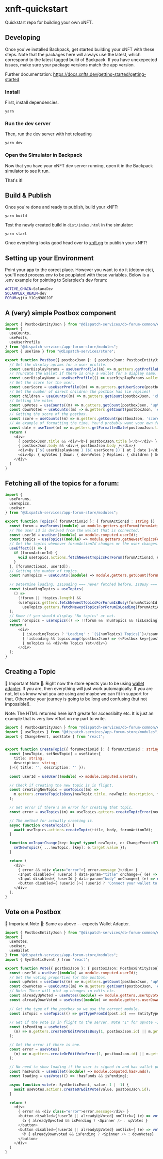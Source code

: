 # xnft-quickstart

Quickstart repo for building your own xNFT.

## Developing

Once you've installed Backpack, get started building your xNFT with these steps. Note that the packages here will always use the latest, which correspond to the latest tagged build of Backpack. If you have unexepected issues, make sure your package versions match the app version.

Further documentation: https://docs.xnfts.dev/getting-started/getting-started

### Install

First, install dependencies.

```
yarn
```

### Run the dev server

Then, run the dev server with hot reloading

```
yarn dev
```

### Open the Simulator in Backpack

Now that you have your xNFT dev server running, open it in the Backpack simulator to see it run.

That's it!


## Build & Publish

Once you're done and ready to publish, build your xNFT:

```
yarn build
```

Test the newly created build in `dist/index.html` in the simulator:

```
yarn start
```

Once everything looks good head over to [xnft.gg](https://www.xnft.gg) to publish your xNFT!

## Setting up your Environment

Point your app to the corect place. However you want to do it (dotenv etc), you'll need process.env to be pouplated with these variables. Below is a .env example for pointing to Solarplex's dev forum:

```bash
ACTIVE_CHAIN=SolanaDev
SOLARPLEX_REALM=dev
FORUM=yjtu_Y1CgN98OJOF
```

## A (very) simple Postbox component

```Typescript
import { PostboxEntityJson } from "@dispatch-services/db-forum-common/entities";
import { 
  useCounts,
  usePosts,
  useUserProfile
} from "@dispatch-services/app-forum-store/modules";
import { useTime } from "@dispatch-services/store";

export function Postbox({ postboxJson }: { postboxJson: PostboxEntityJson}): JSX.Element  {
  // Get the display aprams for a user profile.
  const userDisplayParams = useUserProfile((m) => m.getters.getProfileDisplayParams(postboxJson));
  // Truncate the wallet if there is only a wallet for a display name.
  const userDisplayName = useUserProfile(() => userDisplayParams.wallet === userDisplayParams.displayName ? userDisplayParams.displayWallet : userDisplayParams.displayName);
  // Get the score for the user.
  const userScore = useUserProfile((m) => m.getters.getUserScore(postboxJson.creatorId));
  // Get the number of direct children the postbox has (ie replies)
  const children = useCounts((m) => m.getters.getCount(postboxJson, 'children'));
  // Getting the votes
  const upVotes = useCounts((m) => m.getters.getCount(postboxJson, 'upVotes'));
  const downVotes = useCounts((m) => m.getters.getCount(postboxJson, 'downVotes'));
  // Getting the score of the postbox.
  const score = useCounts((m) => m.getters.getCount(postboxJson, 'score'));
  // An example of formatting the time. You'd probably want your own formatter.
  const date = useTime((m) => m.getters.getFormattedDate(postboxJson.time));
  return (
    <div>
      { postboxJson.title && <div><b>{ postboxJson.title }</b></div> }
      { postboxJson.body && <div>{ postboxJson.body }</div>}
      <div>By {`${ userDisplayName } (${ userScore })`} at { date }</div>
      <div>Up: { upVotes } Down: { downVotes } Replies: { children } Score: { score } actionId: { postboxJson.actionId }</div>
    </div>
  )
}
```

## Fetching all of the topics for a forum:

```Typescript
import { 
  useForums,
  useTopics,
  useUser
} from "@dispatch-services/app-forum-store/modules";

export function Topics({ forumActionId }: { forumActionId : string }) : JSX.Element  {
  const forum = useForums((module) => module.getters.getForum(forumActionId));
  // The user id is derived from the wallet that is connected.
  const userId = useUser((module) => module.computed.userId);
  const topics = useTopics((module) => module.getters.getNewestTopicsForForum(forumActionId));
  // Get the topics whenever forumActionId changes or the user changes.
  useEffect(() => {
    if (forumActionId) {
      void useTopics.actions.fetchNewestTopicsForForum(forumActionId, userId);
    }
  }, [forumActionId, userId]);
  // Getting the number of topics.
  const numTopics = useCounts((module) => module.getters.getCount(forum, 'children') || topics.length);
  
  // Determine loading. IsLoading === never fetched before, IsBusy === fetching.
  const isLoadingTopics = useTopics(
    () =>
      (!forum || !topics.length) &&
      (useTopics.getters.fetchNewestTopicsForForumIsBusy(forumActionId, userId) ||
        useTopics.getters.fetchNewestTopicsForForumIsLoading(forumActionId, userId))
  );
  // Know if you should display "No topics" or not.
  const noTopics = useTopics(() => !!forum && !numTopics && !isLoading);
  return (
      <div>
        { isLoadingTopics ? 'Loading' : `(${numTopics} Topics)`}</span></div>
        { !isLoading && topics.map((postboxJson) => (<Postbox key={postboxJson.id} postboxJson={ postboxJson }></Postbox>))}
        { noTopics && <div>No Topics Yet</div>}
      </div>
  );
}
```

## Creating a Topic
🚨 Important Note 🚨: Right now the store epects you to be using [wallet adapter](https://github.com/solana-labs/wallet-adapter). If you are, then everything will just work automagically. If you are not, let us know what you are using and maybe we can fit in support for that. Otherwise your journey is going to be long and confusing (but not impossible!).

Note: The HTML returned here isn't greate for accessibilty etc. It is just an example that is very low effort on my part to write.
```Typescript
import { PostboxEntityJson } from "@dispatch-services/db-forum-common/entities";
import { useTopics } from "@dispatch-services/app-forum-store/modules";
import { ChangeEvent, useState } from 'react';


export function CreateTopic({ forumActionId }: { forumActionId : string }) : JSX.Element  {
  const [newTopic, setNewTopic] = useState<{
    title: string;
    description: string;
  }>({ title: '', description: '' });
  
  const userId = useUser((module) => module.computed.userId);

  // Check if creating the new topic is in flight.
  const creatingNewTopic = useTopics((m) =>
    m.getters.createTopicIsBusy(newTopic.title, newTopic.description, forumActionId)
  );

  // Get error if there's an error for creating that topic.
  const error = useTopics((m) => useTopics.getters.createTopicError(newTopic.title, newTopic.description, forumId));

  // The method for actually creating it.
  async function createTopic() {
    await useTopics.actions.createTopic(title, body, forumActionId);
  }

  function onInputChange(key: keyof typeof newTopic, e: ChangeEvent<HTMLInputElement>) {
    setNewTopic({ ...newTopic, [key]: e.target.value });
  }

  return (
    <div>
      { error && <div class="error">{ error.message }</div> }
      <Input disabled={ !userId } data-param="title" onChange={ (e) => onInputChange('title', e) } />
      <Input disabled={ !userId } data-param="body" onChange={ (e) => onInputChange('body', e) } />
      <button disabled={ !userId }>{ !userId ? 'Connect your wallet to post' : 'Post' }</button>
    </div>
  );
}
```

## Vote on a Postbox
🚨 Important Note 🚨: Same as above -- expects Wallet Adapter.

```Typescript
import { PostboxEntityJson } from "@dispatch-services/db-forum-common/entities";
import { 
  useVotes,
  useUser,
  useWallet 
} from "@dispatch-services/app-forum-store/modules";
import { SyntheticEvent } fron 'react';

export function Vote({ postboxJson }: { postboxJson: PostboxEntityJson}): JSX.Element  {
  const userId = useUser((module) => module.computed.userId);
  // Get the voting properties for the postbox.
  const upVotes = useCounts((m) => m.getters.getCount(postboxJson, 'upVotes'));
  const downVotes = useCounts((m) => m.getters.getCount(postboxJson, 'downVotes'));
  // Note: These will pick up changes in edits etc.
  const alreadyUpVoted = useVotes((module) => module.getters.userUpvoted(postboxJson.id));
  const alreadyDownVoted = useVotes((module) => module.getters.userDownvoted(postboxJson.id));
  
  // Get the type of the postbox so we use the correct module.
  const isTopic = useTopics(() => getTypeFromId(post.id) === EntityType.Topic);
  
  // Get if the vote is in flight to the server. Note "1" for upvote -1 for downvote.
  const isPending = useVotes(
    (m) => m.getters.createOrEditVoteIsBusy(1, postboxJson.id) || m.getters.createOrEditVoteIsBusy(-1, postboxJson.id)
  );

  // Get the error if there is one.
  const error = useVotes(
    (m) => m.getters.createOrEditVoteError(1, postboxJson.id) || m.getters.createOrEditVoteError(-1, postboxJson.id)
  );

  // No need to show loading if the user is signed in and has wallet popups turned off.
  const hasFunds = useWallet((module) => module.computed.hasFunds);
  const loading = useVotes(() => !hasFunds && isPending);

  async function vote(e: SyntheticEvent, value: 1 | -1) {
    await useVotes.actions.createOrEditVote(value, postboxJson.id);
  }

  return (
    <div>
      { error && <div class="error">error.message</div> }
      <button disabled={!userId || alreadyUpVoted} onClick={ (e) => vote(e, 1) }>
        👍 { alreadyUpvoted && isPending ? <Spinner /> : upVotes }
      </button>
      <button disabled={!userId || alreadyUpVoted} onClick={ (e) => vote(e, -1) }>
        👎 { alreadyDownvoted && isPending ? <Spinner /> : downVotes}
      </button>
    </div>
  )
}

```

